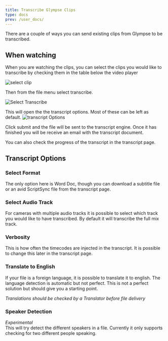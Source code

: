 ```yaml
---
title: Transcribe Glympse Clips
type: docs
prev: /user_docs/
---
```


There are a couple of ways you can send existing clips from Glympse to be transcribed. 

## When watching
When you are watching the clips, you can select the clips you would like to transcribe by checking them in the table below the video player

![select clip](/images/select_transcribe.png)

Then from the file menu select transcribe.

![Select Transcribe](/images/transcribe_menu.png)

This will open the the transcript options. Most of these can be left as default.
![transcript Options](/images/transcript_options.png)

Click submit and the file will be sent to the transcript engine. Once it has finished you will be receive an email with the transcript document. 

You can also check the progress of the transcript in the transcript page.

## Transcript Options
 ### Select Format
 The only option here is Word Doc, though you can download a subtitle file or an avid ScriptSync file from the transcript page. 

 ### Select Audio Track
 For cameras with multiple audio tracks it is possible to select which track you would like to have transcribed. By default it will transcribe the full mix track. 

 ### Verbosity
 This is how often the timecodes are injected in the transcript. It is possible to change this later in the transcript page. 

 ### Translate to English
 If your file is a foreign language, it is possible to translate it to english. The language detection is automatic but not perfect. This is not a perfect solution but should give you a starting point. 

 *Translations should be checked by a Translator before file delivery*

 ### Speaker Detection
 *Experimental*\
 This will try detect the different speakers in a file. Currently it only supports checking for two different people speaking.
